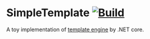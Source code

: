 # SimpleTemplate [![Build](https://github.com/read-and-code/SimpleTemplate/actions/workflows/build.yml/badge.svg?branch=master)](https://github.com/read-and-code/SimpleTemplate/actions/workflows/build.yml)

A toy implementation of [template engine](https://github.com/aosabook/500lines/blob/master/template-engine/template-engine.markdown) by .NET core.
